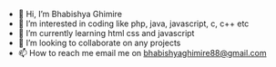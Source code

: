 - 👋 Hi, I’m Bhabishya Ghimire
- 👀 I’m interested in coding like php, java, javascript, c, c++ etc
- 🌱 I’m currently learning html css and javascript
- 💞️ I’m looking to collaborate on any projects
- 📫 How to reach me  email me on bhabishyaghimire88@gmail.com

<!---
Bhabishya-123/Bhabishya-123 is a ✨ special ✨ repository because its `README.md` (this file) appears on your GitHub profile.
You can click the Preview link to take a look at your changes.
--->
